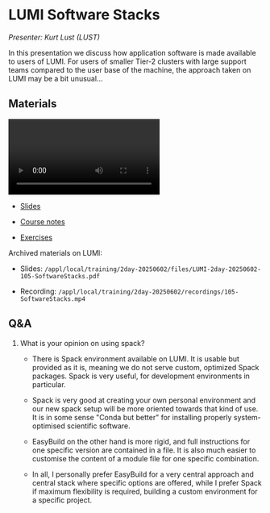 # LUMI Software Stacks

*Presenter: Kurt Lust (LUST)*

In this presentation we discuss how application software is made available to
users of LUMI. For users of smaller Tier-2 clusters with large support teams compared
to the user base of the machine, the approach taken on LUMI may be a bit unusual...


## Materials

<!--
Materials will be made available after the lecture
-->

<video src="https://462000265.lumidata.eu/2day-20250602/recordings/105-SoftwareStacks.mp4" controls="controls"></video>

<!--
-   A video recording will follow.
-->

-   [Slides](https://462000265.lumidata.eu/2day-20250602/files/LUMI-2day-20250602-105-SoftwareStacks.pdf)

-   [Course notes](105-SoftwareStacks.md)

-   [Exercises](E105-SoftwareStacks.md)

Archived materials on LUMI:

-   Slides: `/appl/local/training/2day-20250602/files/LUMI-2day-20250602-105-SoftwareStacks.pdf`

-   Recording: `/appl/local/training/2day-20250602/recordings/105-SoftwareStacks.mp4`


## Q&A

1.  What is your opinion on using spack?

    -   There is Spack environment available on LUMI. It is usable but provided as it is, meaning we do not serve custom, optimized Spack packages. Spack is very useful, for development environments in particular.

    -   Spack is very good at creating your own personal environment and our new spack setup will be more oriented towards that kind of use. It is in some sense "Conda but better" for installing properly system-optimised scientific software.

    -   EasyBuild on the other hand is more rigid, and full instructions for one specific version are contained in a file. It is also much easier to customise the content of a module file for one specific combination.

    -   In all, I personally prefer EasyBuild for a very central approach and central stack where specific options are offered, while I prefer Spack if maximum flexibility is required, building a custom environment for a specific project.
